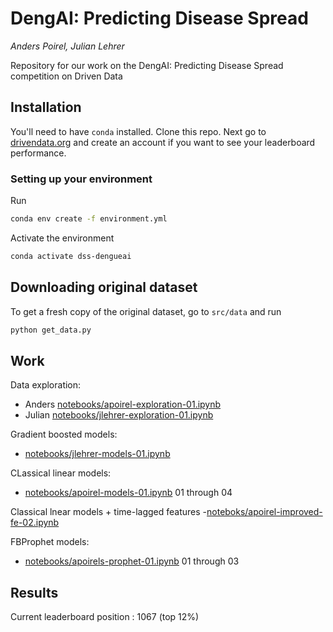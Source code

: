 # DengAI: Predicting Disease Spread
*Anders Poirel, Julian Lehrer*

Repository for our work on the  DengAI: Predicting Disease Spread competition on Driven Data

## Installation

You'll need to have `conda` installed.
Clone this repo.
Next go to [drivendata.org](drivendata.org) and create an account if you want to see your leaderboard performance.

### Setting up your environment

Run
```bash
conda env create -f environment.yml
```
Activate the environment
```bash
conda activate dss-dengueai
```

## Downloading original dataset
To get a fresh copy of the original dataset, go to `src/data` and run
```bash
python get_data.py
```

## Work

Data exploration:
- Anders [notebooks/apoirel-exploration-01.ipynb](notebooks/apoirel-exploration-01.ipynb)
- Julian [notebooks/jlehrer-exploration-01.ipynb](notebooks/jlehrer-exploration-01.ipynb)

Gradient boosted models:
- [notebooks/jlehrer-models-01.ipynb](notebooks/jlehrer-models-01.ipynb)

CLassical linear models:
- [notebooks/apoirel-models-01.ipynb](notebooks/apoirel-models-01.ipynb) 01 through 04

Classical lnear models + time-lagged features
 -[noteboks/apoirel-improved-fe-02.ipynb](noteboks/apoirel-improved-fe-02.ipynb)

FBProphet models:
- [notebooks/apoirels-prophet-01.ipynb](notebooks/apoirel-models-01.ipynb) 01 through 03

## Results

Current leaderboard position : 1067 (top 12%)
